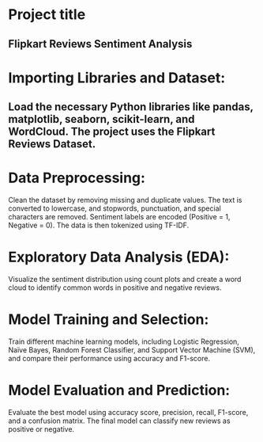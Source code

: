 # Project title  
Flipkart Reviews Sentiment Analysis
--

# Importing Libraries and Dataset:  
Load the necessary Python libraries like pandas, matplotlib, seaborn, scikit-learn, and WordCloud. The project uses the Flipkart Reviews Dataset.
--

# Data Preprocessing:  
Clean the dataset by removing missing and duplicate values. The text is converted to lowercase, and stopwords, punctuation, and special characters are removed. Sentiment labels are encoded (Positive = 1, Negative = 0). The data is then tokenized using TF-IDF.

# Exploratory Data Analysis (EDA):  
Visualize the sentiment distribution using count plots and create a word cloud to identify common words in positive and negative reviews.

# Model Training and Selection:  
Train different machine learning models, including Logistic Regression, Naïve Bayes, Random Forest Classifier, and Support Vector Machine (SVM), and compare their performance using accuracy and F1-score.

# Model Evaluation and Prediction:  
Evaluate the best model using accuracy score, precision, recall, F1-score, and a confusion matrix. The final model can classify new reviews as positive or negative.

